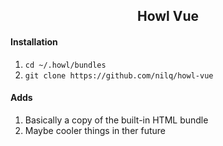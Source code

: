 <h2 align="center">Howl Vue</h2>

#### Installation
1. `cd ~/.howl/bundles`
2. `git clone https://github.com/nilq/howl-vue`

#### Adds
1. Basically a copy of the built-in HTML bundle
2. Maybe cooler things in ther future
